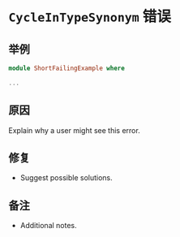 # `CycleInTypeSynonym` 错误

## 举例

```purescript
module ShortFailingExample where

...
```

## 原因

Explain why a user might see this error.

## 修复

- Suggest possible solutions.

## 备注

- Additional notes.
